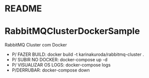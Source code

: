 # README #

# RabbitMQClusterDockerSample
RabbitMQ Cluster com Docker

* P/ FAZER BUILD:
docker build -t karinakuroda/rabbitmq-cluster .
* P/ SUBIR NO DOCKER:
docker-compose up -d
* P/ VISUALIZAR OS LOGS:
docker-compose logs
* P/DERRUBAR:
docker-compose down

